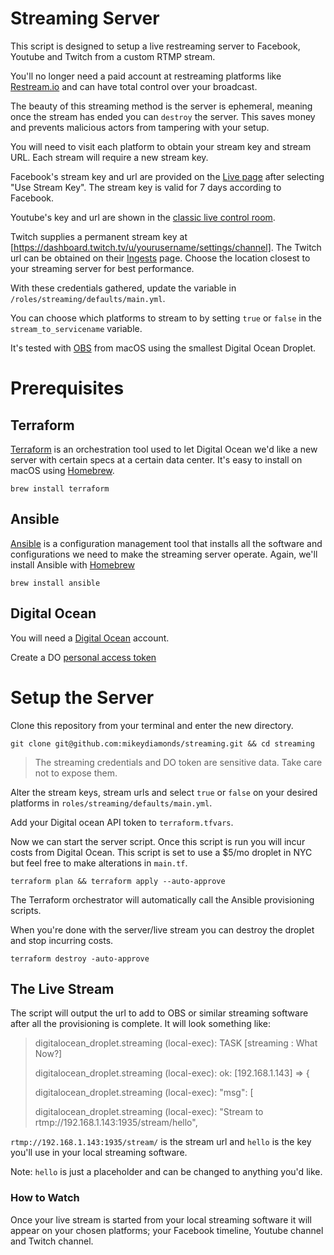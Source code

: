 # Streaming Server

This script is designed to setup a live restreaming server to Facebook, Youtube and Twitch from a custom RTMP stream.

You'll no longer need a paid account at restreaming platforms like [Restream.io](https://restream.io/) and can have total control over your broadcast.

The beauty of this streaming method is the server is ephemeral, meaning once the stream has ended you can `destroy` the server. This saves money and prevents malicious actors from tampering with your setup.

You will need to visit each platform to obtain your stream key and stream URL. Each stream will require a new stream key.

Facebook's stream key and url are provided on the [Live page](https://www.facebook.com/live/producer) after selecting "Use Stream Key". The stream key is valid for 7 days according to Facebook.

Youtube's key and url are shown in the [classic live control room](https://www.youtube.com/live_dashboard).

Twitch supplies a permanent stream key at [https://dashboard.twitch.tv/u/yourusername/settings/channel]. The Twitch url can be obtained on their [Ingests](https://stream.twitch.tv/ingests/) page. Choose the location closest to your streaming server for best performance.

With these credentials gathered, update the variable in `/roles/streaming/defaults/main.yml`.

You can choose which platforms to stream to by setting `true` or `false` in the `stream_to_servicename` variable.

It's tested with [OBS](https://obsproject.com/) from macOS using the smallest Digital Ocean Droplet.

# Prerequisites

## Terraform

[Terraform](https://www.terraform.io/) is an orchestration tool used to let Digital Ocean we'd like a new server with certain specs at a certain data center. It's easy to install on macOS using [Homebrew](https://brew.sh/).

```
brew install terraform
```

## Ansible

[Ansible](https://www.ansible.com/) is a configuration management tool that installs all the software and configurations we need to make the streaming server operate. Again, we'll install Ansible with [Homebrew](https://brew.sh/)

```
brew install ansible
```

## Digital Ocean

You will need a [Digital Ocean](https://m.do.co/c/19eed3ad1d11) account.

Create a DO [personal access token](https://www.digitalocean.com/docs/apis-clis/api/create-personal-access-token/)

# Setup the Server

Clone this repository from your terminal and enter the new directory.

```
git clone git@github.com:mikeydiamonds/streaming.git && cd streaming

```

> The streaming credentials and DO token are sensitive data. Take care not to expose them.

Alter the stream keys, stream urls and select `true` or `false` on your desired platforms in `roles/streaming/defaults/main.yml`.

Add your Digital ocean API token to `terraform.tfvars`.

Now we can start the server script. Once this script is run you will incur costs from Digital Ocean. This script is set to use a \$5/mo droplet in NYC but feel free to make alterations in `main.tf`.

```
terraform plan && terraform apply --auto-approve
```

The Terraform orchestrator will automatically call the Ansible provisioning scripts.

When you're done with the server/live stream you can destroy the droplet and stop incurring costs.

```
terraform destroy -auto-approve
```

## The Live Stream

The script will output the url to add to OBS or similar streaming software after all the provisioning is complete. It will look something like:

> digitalocean_droplet.streaming (local-exec): TASK [streaming : What Now?]
>
> digitalocean_droplet.streaming (local-exec): ok: [192.168.1.143] => {
>
> digitalocean_droplet.streaming (local-exec): "msg": [
>
> digitalocean_droplet.streaming (local-exec): "Stream to rtmp://192.168.1.143:1935/stream/hello",

`rtmp://192.168.1.143:1935/stream/` is the stream url and `hello` is the key you'll use in your local streaming software.

Note: `hello` is just a placeholder and can be changed to anything you'd like.

### How to Watch

Once your live stream is started from your local streaming software it will appear on your chosen platforms; your Facebook timeline, Youtube channel and Twitch channel.
